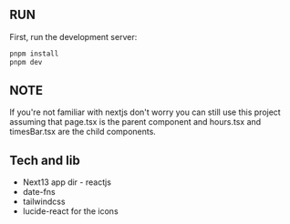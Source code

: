 

## RUN

First, run the development server:

```bash
pnpm install
pnpm dev
```

## NOTE

If you're not familiar with nextjs don't worry you can still use this project assuming that page.tsx is the parent component and hours.tsx and timesBar.tsx are the child components.

## Tech and lib 
* Next13 app dir - reactjs
* date-fns 
* tailwindcss
* lucide-react for the icons
